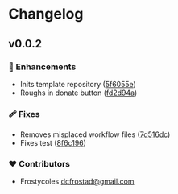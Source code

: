 # Changelog
## v0.0.2


### 🚀 Enhancements

- Inits template repository ([5f6055e](https://github.com/frostycoles/nuxt-donate-a-bagel/commit/5f6055e))
- Roughs in donate button ([fd2d94a](https://github.com/frostycoles/nuxt-donate-a-bagel/commit/fd2d94a))

### 🩹 Fixes

- Removes misplaced workflow files ([7d516dc](https://github.com/frostycoles/nuxt-donate-a-bagel/commit/7d516dc))
- Fixes test ([8f6c196](https://github.com/frostycoles/nuxt-donate-a-bagel/commit/8f6c196))

### ❤️ Contributors

- Frostycoles <dcfrostad@gmail.com>

